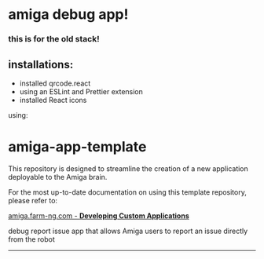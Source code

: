 # amiga debug app!
### this is for the old stack!

## installations:

- installed qrcode.react
- using an ESLint and Prettier extension
- installed React icons

using:

# amiga-app-template

This repository is designed to streamline the creation of a new application deployable to the Amiga brain.

For the most up-to-date documentation on using this template repository, please refer to:

[amiga.farm-ng.com - **Developing Custom Applications**](https://amiga.farm-ng.com/docs/brain/brain-apps)

debug report issue app that allows Amiga users to report an issue directly from the robot

---

